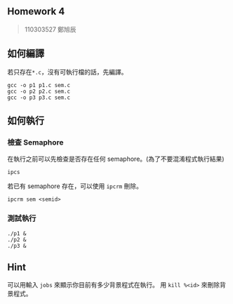 ## Homework 4
> 110303527 鄭旭辰

## 如何編譯

若只存在`*.c`，沒有可執行檔的話，先編譯。
```
gcc -o p1 p1.c sem.c
gcc -o p2 p2.c sem.c
gcc -o p3 p3.c sem.c
```
## 如何執行
### 檢查 Semaphore
在執行之前可以先檢查是否存在任何 semaphore。(為了不要混淆程式執行結果)
```
ipcs
```

若已有 semaphore 存在，可以使用 `ipcrm` 刪除。
```
ipcrm sem <semid>
```

### 測試執行
```
./p1 &
./p2 &
./p3 &
```


## Hint
可以用輸入 `jobs` 來顯示你目前有多少背景程式在執行。
用 `kill %<id>` 來刪除背景程式。
 
